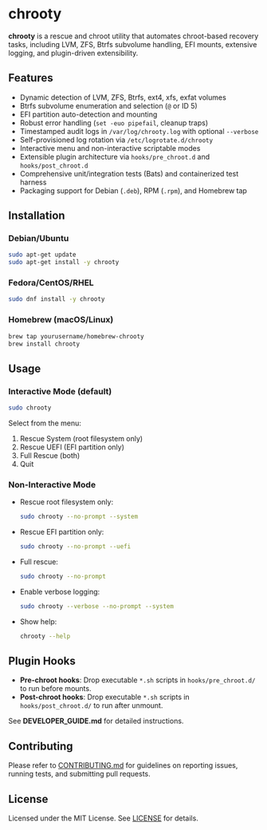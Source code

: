 # chrooty

**chrooty** is a rescue and chroot utility that automates chroot-based recovery tasks, including LVM, ZFS, Btrfs subvolume handling, EFI mounts, extensive logging, and plugin-driven extensibility.

## Features

- Dynamic detection of LVM, ZFS, Btrfs, ext4, xfs, exfat volumes
- Btrfs subvolume enumeration and selection (`@` or ID 5)
- EFI partition auto-detection and mounting
- Robust error handling (`set -euo pipefail`, cleanup traps)
- Timestamped audit logs in `/var/log/chrooty.log` with optional `--verbose`
- Self-provisioned log rotation via `/etc/logrotate.d/chrooty`
- Interactive menu and non-interactive scriptable modes
- Extensible plugin architecture via `hooks/pre_chroot.d` and `hooks/post_chroot.d`
- Comprehensive unit/integration tests (Bats) and containerized test harness
- Packaging support for Debian (`.deb`), RPM (`.rpm`), and Homebrew tap

## Installation

### Debian/Ubuntu

```bash
sudo apt-get update
sudo apt-get install -y chrooty
```

### Fedora/CentOS/RHEL

```bash
sudo dnf install -y chrooty
```

### Homebrew (macOS/Linux)

```bash
brew tap yourusername/homebrew-chrooty
brew install chrooty
```

## Usage

### Interactive Mode (default)

```bash
sudo chrooty
```

Select from the menu:
1. Rescue System (root filesystem only)
2. Rescue UEFI (EFI partition only)
3. Full Rescue (both)
4. Quit

### Non-Interactive Mode

- Rescue root filesystem only:
  ```bash
  sudo chrooty --no-prompt --system
  ```
- Rescue EFI partition only:
  ```bash
  sudo chrooty --no-prompt --uefi
  ```
- Full rescue:
  ```bash
  sudo chrooty --no-prompt
  ```
- Enable verbose logging:
  ```bash
  sudo chrooty --verbose --no-prompt --system
  ```
- Show help:
  ```bash
  chrooty --help
  ```

## Plugin Hooks

- **Pre-chroot hooks**: Drop executable `*.sh` scripts in `hooks/pre_chroot.d/` to run before mounts.
- **Post-chroot hooks**: Drop executable `*.sh` scripts in `hooks/post_chroot.d/` to run after unmount.

See **DEVELOPER_GUIDE.md** for detailed instructions.

## Contributing

Please refer to [CONTRIBUTING.md](CONTRIBUTING.md) for guidelines on reporting issues, running tests, and submitting pull requests.

## License

Licensed under the MIT License. See [LICENSE](LICENSE) for details.

